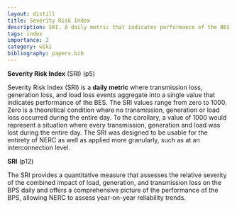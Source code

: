 ```yaml
---
layout: distill
title: Severity Risk Index
description: SRI. A daily metric that indicates performance of the BES.
tags: index
importance: 2
category: wiki
bibliography: papers.bib
---
```


**Severity Risk Index** (SRI) <d-cite key="nerc2020sri"></d-cite> (p5)

Severity Risk Index (SRI) is a **daily metric** where transmission loss, generation loss, and load loss events aggregate into a single value that indicates performance of the BES.
The SRI values range from zero to 1000.
Zero is a theoretical condition where no transmission, generation or load loss occurred during the entire day.
To the corollary, a value of 1000 would represent a situation where every transmission, generation and load was lost during the entire day.
The SRI was designed to be usable for the entirety of NERC as well as applied more granularly, such as at an interconnection level.

**SRI** <d-cite key="nerc2024sor"></d-cite> (p12)

The SRI provides a quantitative measure that assesses the relative severity of the combined impact of load, generation, and transmission loss on the BPS daily and offers a comprehensive picture of the performance of the BPS, allowing NERC to assess year-on-year reliability trends.
